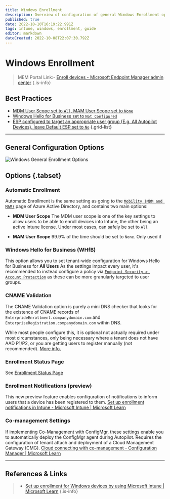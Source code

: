 ```yaml
---
title: Windows Enrollment
description: Overview of configuration of general Windows Enrollment options.
published: true
date: 2022-10-10T16:19:22.991Z
tags: intune, windows, enrollment, guide
editor: markdown
dateCreated: 2022-10-08T22:07:30.792Z
---
```


# Windows Enrollment

> MEM Portal Link:- [Enroll devices - Microsoft Endpoint Manager admin center](https://endpoint.microsoft.com/#view/Microsoft_Intune_DeviceSettings/DevicesEnrollmentMenu/~/windowsEnrollment)
> {.is-info}

## Best Practices

- [MDM User Scope set to `All`, MAM User Scope set to `None`](#automatic-enrollment)
- [Windows Hello for Business set to `Not Configured`](#windows-hello-for-business)
- [ESP configured to target an appropriate user group (E.g. All Autopilot Devices), leave Default ESP set to `No`](#enrollment-status-page)
  {.grid-list}

---

## General Configuration Options

![Windows General Enrollment Options](./windowsenrollment.png)

## Options {.tabset}

### Automatic Enrollment

Automatic Enrollment is the same setting as going to the [`Mobility (MDM and MAM)`](https://portal.azure.com/#view/Microsoft_AAD_IAM/ActiveDirectoryMenuBlade/~/Mobility) page of Azure Active Directory, and contains two main options:

- **MDM User Scope**
  The MDM user scope is one of the key settings to allow users to be able to enroll devices into Intune, the other being an active Intune license. Under most cases, can safely be set to `All`

- **MAM User Scope**
  99.9% of the time should be set to `None`. Only used if

### Windows Hello for Business (WHfB)

This option allows you to set tenant-wide configuration for Windows Hello for Business for **All Users**
As the settings impact every user, it's recommended to instead configure a policy via [`Endpoint Security > Account Protection`](https://endpoint.microsoft.com/#view/Microsoft_Intune_Workflows/SecurityManagementMenu/~/accountprotection) as these can be more granularly targeted to user groups.

### CNAME Validation

The CNAME Validation option is purely a mini DNS checker that looks for the existence of CNAME records of `EnterprideEnrollment.companydomain.com` and `EnterpriseRegistration.companydomain.com` within DNS.

While most people configure this, it is optional not actually required under most circumstances, only being necessary where a tenant does not have AAD P1/P2, or you are getting users to register manually (not recommended). [More info.](https://learn.microsoft.com/en-us/mem/intune/enrollment/windows-enroll#simplify-windows-enrollment-without-azure-ad-premium)

### Enrollment Status Page

See [Enrollment Status Page](./enrollmentstatuspage.md)

### Enrollment Notifications (preview)

This new preview feature enables configuration of notifications to inform users that a device has been registered to them.
[Set up enrollment notifications in Intune - Microsoft Intune | Microsoft Learn](https://learn.microsoft.com/en-gb/mem/intune/enrollment/enrollment-notifications)

### Co-management Settings

If implementing Co-Management with ConfigMgr, these settings enable you to automatically deploy the ConfigMgr agent during Autopilot.
Requires the configuration of tenant attach and deployment of a Cloud Management Gateway (CMG).
[Cloud connecting with co-management - Configuration Manager | Microsoft Learn](https://learn.microsoft.com/en-gb/mem/configmgr/comanage/quickstarts)

---

## References & Links

> - [Set up enrollment for Windows devices by using Microsoft Intune | Microsoft Learn](https://learn.microsoft.com/en-us/mem/intune/enrollment/windows-enroll)
>   {.is-info}
